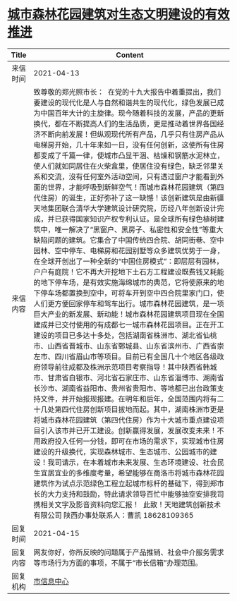 # <a href="http://www.shangluo.gov.cn/zmhd/ldxxxx.jsp?urltype=leadermail.LeaderMailContentUrl&wbtreeid=1112&leadermailid=7153">城市森林花园建筑对生态文明建设的有效推进</a>
|Title|Content|
|:---:|---|
|来信时间|2021-04-13|
|来信内容|致尊敬的郑光照市长：  在党的十九大报告中着重提出，我们要建设的现代化是人与自然和谐共生的现代化，绿色发展已成为中国百年大计的主旋律。现今随着科技的发展，产品的更新换代，都在不断提高人们的生活品质，更是推动着世界各国经济不断向前发展！但纵观现代所有产品，几乎只有住房产品从电梯房开始，几十年来如一日，没有任何创新，这使所有住房都变成了千篇一律，使城市凸显干涸、枯燥和钢筋水泥林立，使人们就如同居住在火柴盒里，使居住没有绿色，缺乏邻里关系和交流，沒有任何室外活动空间，只有透过窗户才能看到外面的世界，才能呼吸到新鲜空气！而城市森林花园建筑（第四代住房）的诞生，正好弥补了这一缺憾！该创新建筑是由新疆天地集团联合清华大学建筑设计研究院，历经八年创新设计完成，并已获得国家知识产权专利认证。是全球所有绿色植树建筑中，唯一解决了“黑窗户、黑房子、私密性和安全性”等重大缺陷问题的建筑。它集合了中国传统四合院、胡同街巷、空中园林、空中停车、电梯房和花园别墅等众多建筑优势于一身，在全球开创出了一种全新的“中国住房模式”：即层层有园林，户户有庭院！它不再大开挖地下土石方工程建设既费钱又耗能的地下停车场，是有效实施海绵城市的典范，它将使原来的地下停车场都置换到空中，可将车开到空中四合院里家门口，使人们更方便回家停车和驾车出行。城市森林花园建筑，是一项巨大产业的新发展、新动能！城市森林花园建筑项目现在全国建成并已交付使用的有成都七一城市森林花园项目。正在开工建设的项目已多达十多处，包括湖南省株洲市、湖北省仙桃市、山西省晋城市、山东省鄄城县、山东省滨州市、广西省崇左市、四川省眉山市等项目。目前已有全国几十个地区各级政府领导前往成都及株洲示范项目考察指导！其中陕西省韩城市、甘肃省白银市、河北省石家庄市、山东省淄博市、湖南省长沙市、湖南省益阳市、贵州省贵阳市、等地都已出台政策支持文件，并开始报规报建。在明年和后年，全国范围内将有二十几处第四代住房创新项目拔地而起。其中，湖南株洲市更是将城市森林花园建筑（第四代住房）作为十大城市重点建设项目引入该市并已开工建设。创新赢得发展，发展改变未来！不用政府投入任何一分钱，即可在市场的需求下，实现城市住房建设的升级换代，实现森林城市、生态城市、公园城市的建设！我司请示，在本着城市未来发展、生态环境建设、社会民生宜居宜业的多维度考量，希望能够在商洛市将城市森林花园建筑作为试点示范绿色工程立起城市标杆的基础下，得到郑市长的大力支持和鼓励，特此请求领导百忙中能够抽空安排我司携相关文字及影音资料向您汇报！  此致！天地建筑创新技术有限公司 陕西办事处联系人：曹凯 18628109365|
|回复时间|2021-04-15|
|回复内容|网友你好，你所反映的问题属于产品推销、社会中介服务需求等市场行为方面的事项，不属于“市长信箱”办理范围。|
|回复机构|<a href="../../categories/agencies/市信息中心.md">市信息中心</a>|